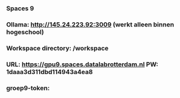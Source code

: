 ### Spaces 9
 ### Ollama: http://145.24.223.92:3009 (werkt alleen binnen hogeschool) 
 ### Workspace directory: /workspace
 ### URL: https://gpu9.spaces.datalabrotterdam.nl PW: 1daaa3d311dbd114943a4ea8
 ### groep9-token: